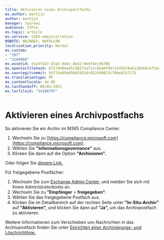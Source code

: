 ```yaml
---
title: Aktivieren eines Archivpostfachs
ms.author: markjjo
author: markjjo
manager: laurawi
audience: ITPro
ms.topic: article
ms.service: o365-administration
ROBOTS: NOINDEX, NOFOLLOW
localization_priority: Normal
ms.custom:
- "307"
- "3100008"
ms.assetid: e1a5fab7-d3a5-4d4c-8ee2-0edf4ec9b76b
ms.openlocfilehash: b7274404ed5c88273af1cc6ba0f967a7d9529a6126b6dc6f5a8e9561f0b77418
ms.sourcegitcommit: b5f7da89a650d2915dc652449623c78be6247175
ms.translationtype: MT
ms.contentlocale: de-DE
ms.lasthandoff: 08/05/2021
ms.locfileid: "54100797"
---
```

# <a name="enable-an-archive-mailbox"></a>Aktivieren eines Archivpostfachs

So aktivieren Sie ein Archiv im M365 Compliance Center:

1. Wechseln Sie zu [https://compliance.microsoft.com](https://compliance.microsoft.com).
2. Wählen Sie **"Informationsgovernance"** aus.
3. Klicken Sie dann auf die Option **"Archivieren".**

Oder folgen Sie [diesem Link.](https://sip.compliance.microsoft.com/informationgovernance?viewid=archive)  

Für freigegebene Postfächer:

1. Wechseln Sie zum [Exchange Admin Center,](https://outlook.office365.com/ecp) und melden Sie sich mit Ihrem Administratorkonto an.
2. Wechseln Sie zu **"Empfänger**  >  **freigegeben".**
3. Wählen Sie das freigegebene Postfach aus.
4. Klicken Sie im Detailbereich auf der rechten Seite unter **"In-Situ-Archiv"** auf **"Aktivieren",** und klicken Sie dann auf **"Ja",** um das Archivpostfach zu aktivieren.

Weitere Informationen zum Verschieben von Nachrichten in das Archivpostfach finden Sie unter [Einrichten einer Archivierungs- und Löschrichtlinie.](https://docs.microsoft.com//office365/securitycompliance/set-up-an-archive-and-deletion-policy-for-mailboxes)
